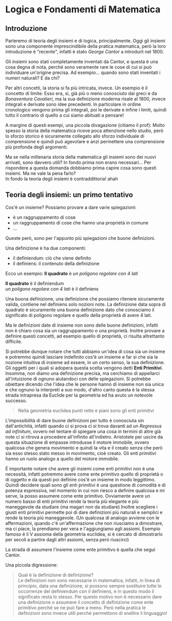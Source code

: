 # Logica e Fondamenti di Matematica

## Introduzione

Parleremo di teoria degli insiemi e di logica, principalmente.
Oggi gli insiemi sono una componente imprescindibile della pratica matematica, però la loro introduzione
è "recente", infatti è stato *George Cantor* a introdurli nel 1800.

Gli insiemi sono stati completamente inventati da Cantor, e questa è una cosa degna di nota,
perché sono veramente rare le cose di cui si può individuare un'origine precisa.
Ad esempio... quando sono stati inventati i numeri naturali? E da chi?

Per altri concetti, la storia si fa più intricata, invece. Un esempio è il concetto di limite:
Esso era, sì, già più o meno conosciuto dai greci e da *Bonaventura Cavalieri*, ma la sua definizione
moderna risale al 1800, invece integrali e derivate sono idee precedenti. In particolare in ordine cronologico
vengono prima gli integrali, poi le derivate e infine i limiti, quindi tutto il contrario di quello a cui siamo abituati a pensare!

A margine di questi esempi, una piccola divagazione (citiamo il prof):
Molto spesso la storia della matematica riceve poca attenzione nello studio,
però lo sforzo storico è sicuramente collegato allo sforzo individuale di comprensione
e quindi può agevolare e anzi permettere una comprensione più profonda degli argomenti.


Ma se nella millenaria storia della matematica gli insiemi sono dei nuovi arrivati, sono davvero utili? In fondo prima non erano necessari...
Per rispondere a questa domanda dobbiamo prima capire cosa sono questi insiemi.
Ma ne vale la pena farlo?  
In fondo la teoria degli insiemi è contraddittoria! ahah


## Teoria degli insiemi: un primo tentativo

Cos'è un insieme? Possiamo provare a dare varie spiegazioni:
 - è un raggruppamento di cose
 - un raggruppamento di cose che hanno una proprietà in comune
 - ...

Queste però, sono per l'appunto più spiegazioni che buone definizioni.

Una definizione è ha due componenti:
 - il definiendum: ciò che viene definito
 - il definiens: il contenuto della definizione

Ecco un esempio:
**Il quadrato** è *un poligono regolare con 4 lati*

**Il quadrato** è il definiendum  
*un poligono regolare con 4 lati* è il definiens

Una buona definizione, una definizione che possiamo ritenere sicuramente valida, contiene nel definiens solo nozioni note.
La definizione data sopra di quadrato è sicuramente una buona definizione dato che conosciamo
il significato di poligono regolare e quello della proprietà di avere 4 lati.

Ma le definizioni date di insieme non sono delle buone definizioni, infatti non è chiaro cosa sia un raggruppamento o una proprietà.
Inoltre provare a definire questi concetti, ad esempio quello di proprietà, ci risulta altrettanto difficile.

Si potrebbe dunque notare che tutti abbiamo un'idea di cosa sia un insieme e potremmo quindi lasciare indefinito cos'è un insieme
e far sì che sia la nozione intuitiva di insieme ad essere, in un certo senso, la sua definizione.
Gli oggetti per i quali si adopera questa scelta vengono detti **Enti Primitivi**.
Insomma, non diamo una definizione precisa, ma cerchiamo di appellarci all'intuizione di ognuno aiutandoci con delle spiegazioni.
Si potrebbe obiettare dicendo che l'idea che le persone hanno di insieme non sia unica e che ognuno la interpreti a suo modo, d'altro canto questa
è la stessa strada intrapresa da Euclide per la geometria ed ha avuto un notevole successo.

> Nella geometria euclidea punti rette e piani sono gli enti primitivi

L'impossibilità di dare buone definizioni per tutto è conosciuta sin dall'antichità, infatti quando ci si prova ci si trova davanti ad un *Regressus ad infinitum*,
ovvero nel tentare di spiegare una cosa in termini di altre già note ci si ritrova a procedere all'infinito all'indietro.
Aristotele per uscire da questa situazione di empasse introdusse il motore immobile, ovvero qualcosa che genera movimento
e quindi la vita e il creato senza che però sia esso stesso stato messo in movimento, cioè creato.
Gli enti primitivi hanno un ruolo analogo a quello del motore immobile.

È importante notare che avere gli insiemi come enti primitivi non è una necessità, infatti potremmo
avere come ente primitivo quello di proprietà o di oggetto e da questi poi definire cos'è un insieme in modo leggittimo.
Quindi decidere quali sono gli enti primitivi è una questione di comodità e di potenza espressiva,
nel momento in cui non riesco a definire qualcosa e mi serve, la posso assumere come ente primitivo.
Ovviamente avere un numero basso di enti primitivi rende la teoria più elegante e più maneggevole da studiare (ma magari non da studiare)
Inoltre scegliere i giusti enti primitivi permette poi di dare definizioni più naturali e semplici e rende la teoria più maneggevole.
(Un qualcosa di analogo avviene con le affermazioni, quando c'è un'affermazione che non riusciamo a dimostrare, ma ci piace, la prendiamo per vera e l'aggiungiamo agli assiomi.
Esempio famoso è il V assioma della geometria euclidea, si è cercato di dimostrarlo per secoli a partire dagli altri assiomi, senza però riuscirci)

La strada di assumere l'insieme come ente primitivo è quella che seguì Cantor.


Una piccola digressione:
> Qual è la definizione di definizione?  
> Le definizioni non sono necessarie in matematica, infatti, in linea di principio, data una definizione, si possono sempre sostituire
> tutte le occorrenze del definiendum con il definiens, e in questo modo il significato resta lo stesso.
> Per questo motivo non è necessario dare una definizione o assumere il concetto di definizione come ente primitivo perché se ne può fare a meno.
> Però nella pratica le definizioni sono invece utili perché permettono di snellire il linguaggio!
